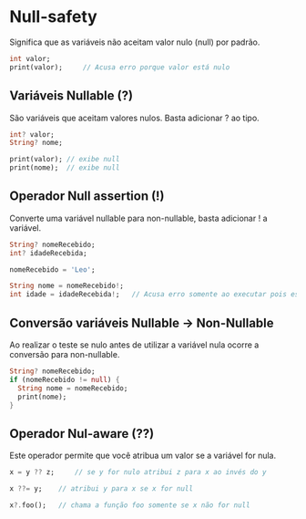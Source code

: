 # Null-safety

Significa que as variáveis não aceitam valor nulo (null) por padrão.

```dart
int valor;
print(valor);	  // Acusa erro porque valor está nulo
```

## Variáveis Nullable (?)

São variáveis que aceitam valores nulos. Basta adicionar ? ao tipo.

```dart
int? valor;
String? nome;

print(valor); // exibe null
print(nome);  // exibe null
```

## Operador Null assertion (!)

Converte uma variável nullable para non-nullable, basta adicionar ! a variável.

```dart
String? nomeRecebido;
int? idadeRecebida;

nomeRecebido = 'Leo';

String nome = nomeRecebido!;
int idade = idadeRecebida!;	  // Acusa erro somente ao executar pois está nulo
```

## Conversão variáveis Nullable -> Non-Nullable

Ao realizar o teste se nulo antes de utilizar a variável nula ocorre a conversão para non-nullable.

```dart
String? nomeRecebido;
if (nomeRecebido != null) {
  String nome = nomeRecebido;
  print(nome);
}
```

## Operador Nul-aware (??)

Este operador permite que você atribua um valor se a variável for nula.

```dart
x = y ?? z; 	// se y for nulo atribui z para x ao invés do y

x ??= y;  	// atribui y para x se x for null

x?.foo(); 	// chama a função foo somente se x não for null
```
